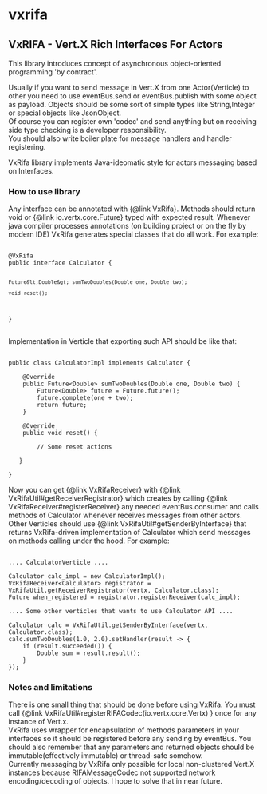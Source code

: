 # vxrifa
<h2>VxRIFA - Vert.X Rich Interfaces For Actors</h2><p>
This library introduces concept of asynchronous object-oriented programming 'by contract'.<p>
Usually if you want to send message in Vert.X from one Actor(Verticle) to other you need to use eventBus.send or eventBus.publish with some object as payload.
Objects should be some sort of simple types like String,Integer or special objects like JsonObject.<br>
Of course you can register own 'codec' and send anything but on receiving side type checking is a developer responsibility.<br>
You should also write boiler plate for message handlers and handler registering.<p>
VxRifa library implements Java-ideomatic style for actors messaging based on Interfaces. 
<h3>How to use library</h3>
Any interface can be annotated with {@link VxRifa}. Methods should return void or {@link io.vertx.core.Future} typed with expected result.
Whenever java compiler processes annotations (on building project or on the fly by modern IDE) VxRifa generates special classes that do all work.
For example:
<pre><code>
@VxRifa
public interface Calculator {
 
    Future&lt;Double&gt; sumTwoDoubles(Double one, Double two);
  
    void reset();
 
}
</code></pre>
Implementation in Verticle that exporting such API should be like that:
<pre><code>
public class CalculatorImpl implements Calculator {
 
    @Override
    public Future&lt;Double&gt; sumTwoDoubles(Double one, Double two) {
        Future&lt;Double&gt; future = Future.future();
        future.complete(one + two);
        return future;
    }
   
    @Override
    public void reset() {
          
        // Some reset actions 
 
   }

}
</code></pre><p>
Now you can get {@link VxRifaReceiver} with {@link VxRifaUtil#getReceiverRegistrator}
which creates by calling {@link VxRifaReceiver#registerReceiver} any needed eventBus.consumer and calls methods of Calculator whenever receives messages from other actors.<br>
Other Verticles should use {@link VxRifaUtil#getSenderByInterface} that returns VxRifa-driven implementation of Calculator which send messages on methods calling under the hood.
For example:
<pre><code>
.... CalculatorVerticle ....

Calculator calc_impl = new CalculatorImpl();
VxRifaReceiver&lt;Calculator&gt; registrator = VxRifaUtil.getReceiverRegistrator(vertx, Calculator.class);
Future<?> when_registered = registrator.registerReceiver(calc_impl);
 
.... Some other verticles that wants to use Calculator API ....

Calculator calc = VxRifaUtil.getSenderByInterface(vertx, Calculator.class);
calc.sumTwoDoubles(1.0, 2.0).setHandler(result -> {
    if (result.succeeded()) {
        Double sum = result.result();
    }
});
</code></pre>
<h3>Notes and limitations</h3>
There is one small thing that should be done before using VxRifa. You must call {@link VxRifaUtil#registerRIFACodec(io.vertx.core.Vertx) } once for any instance of Vert.x.<br>
VxRifa uses wrapper for encapsulation of methods parameters in your interfaces so it should be registered before any sending by eventBus.
You should also remember that any parameters and returned objects should be immutable(effectively immutable) or thread-safe somehow.<br>
Currently messaging by VxRifa only possible for local non-clustered Vert.X instances because RIFAMessageCodec not supported network encoding/decoding of objects.
I hope to solve that in near future.
